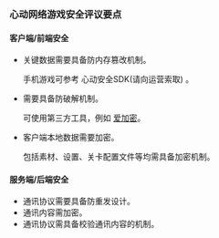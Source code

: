 ### 心动网络游戏安全评议要点

#### 客户端/前端安全

* 关键数据需要具备防内存篡改机制。

	手机游戏可参考 心动安全SDK(请向运营索取) 。

* 需要具备防破解机制。

	可使用第三方工具，例如 [爱加密](http://www.ijiami.cn)。

* 客户端本地数据需要加密。

	包括素材、设置、关卡配置文件等均需具备加密机制。

#### 服务端/后端安全

* 通讯协议需要具备防重发设计。
* 通讯内容需加密。
* 通讯协议需具备校验通讯内容的机制。


